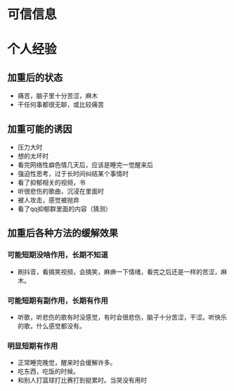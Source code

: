 # 可信信息

# 个人经验

## 加重后的状态
- 痛苦，脑子里十分苦涩，麻木
- 干任何事都很无聊，或比较痛苦

## 加重可能的诱因
- 压力大时
- 想的太坏时
- 看完网络性癖色情几天后，应该是睡完一觉醒来后
- 强迫性思考，过于长时间纠结某个事情时
- 看了抑郁相关的视频，书
- 听很悲伤的歌曲，沉浸在里面时
- 被人攻击，感觉被抛弃
- 看了qq抑郁群里面的内容（猜测）

## 加重后各种方法的缓解效果
### 可能短期没啥作用，长期不知道
- 刷抖音，看搞笑视频，会搞笑，麻痹一下情绪，看完之后还是一样的苦涩，麻木。
### 可能短期有副作用，长期有作用
- 听歌，听悲伤的歌有时没感觉，有时会很悲伤，脑子十分苦涩，干涩。听快乐的歌，什么感觉都没有。
### 明显短期有作用
- 正常睡完晚觉，醒来时会缓解许多。
- 吃东西，吃饭的时候。
- 和别人打篮球打比赛打到挺累时。当哭没有用时
